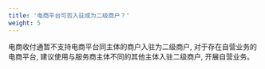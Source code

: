 ```yaml
---
title: '电商平台可否入驻成为二级商户？'
weight: 5
---
```


电商收付通暂不支持电商平台同主体的商户入驻为二级商户, 对于存在自营业务的电商平台, 建议使用与服务商主体不同的其他主体入驻二级商户, 开展自营业务。
